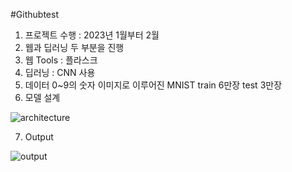 #Githubtest

1. 프로젝트 수행 : 2023년 1월부터 2월
2. 웹과 딥러닝 두 부분을 진행
3. 웹 Tools : 플라스크
4. 딥러닝 : CNN 사용
5. 데이터 0~9의 숫자 이미지로 이루어진 MNIST train 6만장 test 3만장
6. 모델 설계

![architecture](https://github.com/user-attachments/assets/b20d1d62-172c-416e-bab4-b653c6de8444)

7. Output

![output](https://github.com/user-attachments/assets/743c4ede-fca0-47c8-a500-a3c2fe145b7a)
